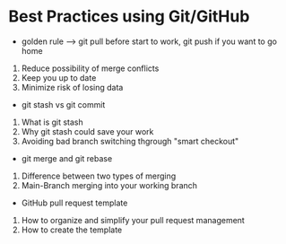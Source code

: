 # Best Practices using Git/GitHub

* golden rule --> git pull before start to work, git push if you want to go home

1. Reduce possibility of merge conflicts
2. Keep you up to date
3. Minimize risk of losing data 

* git stash vs git commit

1. What is git stash
2. Why git stash could save your work
3. Avoiding bad branch switching thgrough "smart checkout"

* git merge and git rebase

1. Difference between two types of merging
2. Main-Branch merging into your working branch

* GitHub pull request template 

1. How to organize and simplify your pull request management
2. How to create the template